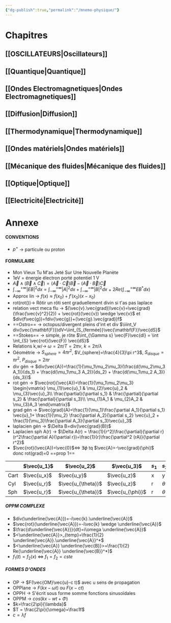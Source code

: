```yaml
---
{"dg-publish":true,"permalink":"/mnemo-physique/"}
---
```


# Chapitres
## [[OSCILLATEURS\|Oscillateurs]]
## [[Quantique\|Quantique]]
## [[Ondes Electromagnetiques\|Ondes Electromagnetiques]]
## [[Diffusion\|Diffusion]]
## [[Thermodynamique\|Thermodynamique]]
## [[Ondes matériels\|Ondes matériels]]
## [[Mécanique des fluides\|Mécanique des fluides]]
## [[Optique\|Optique]]
## [[Electricité\|Electricité]]


# Annexe
#### CONVENTIONS
- $p^+$ -> particule ou proton
#### FORMULAIRE
- Mon Vieux Tu M'as Jeté Sur Une Nouvelle Planète
- 1eV = énergie électron porté potentiel 1 V
- $\vec{A}∧(\vec{B}∧\vec{C})=(\vec{A}⋅\vec{C})\vec{B}−(\vec{A}⋅\vec{B})\vec{C}$
- $\int^{+\infty}_{-\infty}|EB|^2dx=\int^{+\infty}_{-\infty}|A|^2dx +\int^{+\infty}_{-\infty}|B|^2dx$ + $2Re(\int^{+\infty}_{-\infty}EB^*dx)$ 
- Approx lin -> $f(x) \approx f(x_0)+f'(x_0)(x-x_0)$
- rot(rot())-> Rôtir un rôti sent graduellement divin si t'as pas laplace 
- relation vect meca flu -> $(\vec{v}.\vec{grad})\vec{v}=\vec{grad}(\frac{\vec{v}^2}{2}) + \vec{rot}(\vec{v}) \wedge \vec{v}$ et $div(f\vec{g})=fdiv{\vec{g}}+(\vec{g}.\vec{grad})f$ 
- ==Ostro== -> octopus/divergent pleins d'int et div $\iiint_V div(\vec{\mathbf{F}})dV=\iint_{S_{fermée}}\vec{\mathbf{F}}\vec{dS}$
- ==Stokes== -> simple, je rôte $\int_{\Gamma s} \vec{F}\vec{dl}  = \int \int_{S} \vec{rot}(\vec{F}) \vec{dS}$ 
- Relations k,w/-> $\omega=2π/T=2\pi \nu$, $k=2\pi/\lambda$ 
- Géométrie -> $S_{sphere}=4\pi r^2$, $V_{sphere}=\frac{4}{3}\pi r^3$, $S_{disque}=\pi r^2$, $P_{disque}=2\pi r$ 
- div gén -> $div(\vec{A})=\frac{1}{\mu_1\mu_2\mu_3}(\frac{d(\mu_2\mu_3 A_1)}{ds_1} + \frac{d(\mu_1\mu_3 A_2)}{ds_2} + \frac{d(\mu_1\mu_2 A_3)}{ds_3})$ 
- rot gén -> $\vec{rot}(\vec{A})=\frac{1}{\mu_1\mu_2\mu_3} \begin{vmatrix} \mu_{1}\vec{u}_1 & \mu_{2}\vec{u}_2 & \mu_{3}\vec{u}_3\\ \frac{\partial}{\partial s_1} & \frac{\partial}{\partial s_2} & \frac{\partial}{\partial s_3}\\ \mu_{1}A_1 & \mu_{2}A_2 & \mu_{3}A_3 \end{vmatrix}$
- grad gén -> $\vec{grad}(A)=\frac{1}{\mu_1}\frac{\partial A_1}{\partial s_1} \vec{u}_1+ \frac{1}{\mu_2} \frac{\partial A_2}{\partial s_2} \vec{u}_2 + \frac{1}{\mu_3}\frac{\partial A_3}{\partial s_3}\vec{u}_3$ 
- laplacien gén -> $\Delta B=div(\vec{grad}(B))$ 
- Laplacien sph A(r) -> $\Delta A(r) = \frac{1}{r^2}\frac{\partial}{\partial r}(r^2\frac{\partial A}{\partial r})=\frac{1}{r}\frac{\partial^2 (rA)}{\partial r^2}$ 
- $\vec{rot}(\vec{A})=\vec{0}$<=> $\exists \phi$ tq $\vec{A}=-\vec{grad}(\phi)$ donc rot(grad)=0 ==prop 1==


|  | $\vec{u_1}$ | $\vec{u_2}$ | $\vec{u_3}$ | $s_1$ | $s_2$ | $s_3$ | $\mu_1$ | $\mu_2$ | $\mu_3$ |
| ----| ---| ---|---| --- | --- | --- | --- | --- | --- |
| Cart | $\vec{u_x}$ | $\vec{u_y}$ | $\vec{u_z}$ | x | y | z | 1 | 1 | 1 |
| Cyl | $\vec{u_r}$ | $\vec{u_{\theta}}$ | $\vec{u_z}$ | r | $\theta$ | z | 1 | r | 1|
| Sph | $\vec{u_r}$ | $\vec{u_{\theta}}$ | $\vec{u_{\phi}}$ | r | $\theta$ | $\phi$ | 1 | r | $rsin(\theta)$|

##### OPPM COMPLEXE
- $div(\underline{\vec{A}})=-i\vec{k}.\underline{\vec{A}}$ 
- $\vec{rot}(\underline{\vec{A}})=-i\vec{k} \wedge \underline{\vec{A}}$ 
- $\frac{d\underline{\vec{A}}}{dt}=i\omega \underline{\vec{A}}$ 
- $<\underline{\vec{A}}>_{temp}=\frac{1}{2} \underline{\vec{A}}.\underline{\vec{A}}^*$ 
- $<\underline{\vec{A}} \underline{\vec{B}}>=\frac{1}{2} Re(\underline{\vec{A}} \underline{\vec{B}}^*)$ 
- $f_1(t)=f_2(x)$ <=> $f_1=f_2=cste$

##### FORMES D'ONDES
- OP -> $F(\vec{OM}\vec{u}-c t)$ avec u sens de propagation
- OPPlane -> $F(kx-\omega t)$ ou $F(x-ct)$
- OPPH -> S'écrit sous forme somme fonctions sinusoïdales
- OPPM -> $cos(kx-wt+\Phi)$
- $k=\frac{2\pi}{\lambda}$ 
- $T = \frac{2\pi}{\omega}=\frac1f$
- $c=\lambda f$ 